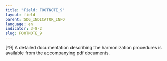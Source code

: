```yaml
---
title: "Field: FOOTNOTE_9"
layout: field
parent: SDG_INDICATOR_INFO
language: en
indicator: 3-8-2
slug: FOOTNOTE_9
---
```

[^9] A detailed documentation describing the harmonization procedures is available from the accompanying pdf documents.